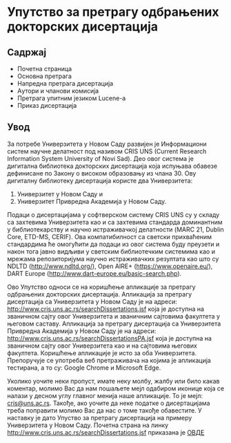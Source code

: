 # Упутство за претрагу одбрањених докторских дисертација

## Садржај
- Почетна страница
- Основна претрага
- Напредна претрага дисертација
- Aутори и чланови комисија
- Претрага упитним језиком Lucene-а 
- Приказ дисертација

## Увод
За потребе Универзитета у Новом Саду развијен је Информациони систем научне
делатност под називом CRIS UNS (Current Research Information System University of Novi
Sad). Део овог система је дигитална библиотека докторских дисертација која испуњава
обавезe дефинисане по Закону о високом образовању из члана 30. Ову дигиталну библиотеку дисертација користе два Универзитета:

1. Универзитет у Новом Саду и
2. Универзитет Привредна Академија у Новом Саду.


Подаци о дисертацијама у софтверском систему CRIS UNS су у складу са захтевима
Универзитета као и са захтевима стандарда доминантним у библиотекарству и научно
истраживачкој делатности (MARC 21, Dublin Core, ETD-MS, CERIF). Ова компатибилност
са светски прихваћеним стандардима ће омогућити да подаци из oвог система буду
преузети и након тога јавно видљиви у светским библиотечким системима као и мрежама
репозиторијума научно истраживачких резултата као што су NDLTD
(http://www.ndltd.org/), Оpen AIRE+ (https://www.openaire.eu/), DART Europe
(http://www.dart-europe.eu/basic-search.php).

Ово Упутство односи се на коришћење апликације за претрагу одбрањених докторских
дисертација. Апликација за претрагу дисертација са Универзитета у Новом Саду је на
адреси: http://www.cris.uns.ac.rs/searchDissertations.jsf која је доступна на званичном сајту
овог Универзитета и званичним сајтовима факултета у његовом саставу. Апликација за
претрагу дисертација са Универзитета Привредна Академија у Новом Саду је на адреси:
http://www.cris.uns.ac.rs/searchDissertationsPA.jsf која је доступна на званичном сајту овог
Универзитета као и на сајтовима његових факултета. Коришћење апликације је исто за оба Универзитета. Препоручује се употреба веб претраживача на којима је апликација тестирана, а то су: Google Chrome и Microsoft Edge.

Уколико уочите неки пропуст, имате неку молбу, жалбу или било какав коментар, молимо Вас да нам пошаљете мејл одабиром иконице   која се налази у десном углу главног менија наше апликације. То је мејл: cris@uns.ac.rs. Такође, aко уочите да неке податке о дисертацијама треба поправити молимо Вас да нас о томе такође обавестите.
У наставку је дато Упуство за претрагу дисертација на примеру
Универзитета у Новом Саду. Почетна страна на линку http://www.cris.uns.ac.rs/searchDissertations.jsf приказана је [ОВДЕ](pretragaDisertacijaSr/osnovnaPretraga.md)


